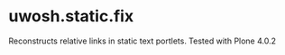 uwosh.static.fix
================

Reconstructs relative links in static text portlets. Tested with Plone 4.0.2
